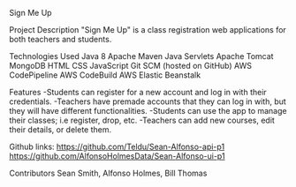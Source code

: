Sign Me Up

Project Description
"Sign Me Up" is a class registration web applications for both teachers and students.

Technologies Used
 Java 8
 Apache Maven
 Java Servlets
 Apache Tomcat
 MongoDB
 HTML
 CSS
 JavaScript
 Git SCM (hosted on GitHub)
 AWS CodePipeline
 AWS CodeBuild
 AWS Elastic Beanstalk
 
 
Features
-Students can register for a new account and log in with their credentials.
-Teachers have premade accounts that they can log in with, but they will have different functionalities.
-Students can use the app to manage their classes; i.e register, drop, etc.
-Teachers can add new courses, edit their details, or delete them.

Github links:
https://github.com/Teldu/Sean-Alfonso-api-p1
https://github.com/AlfonsoHolmesData/Sean-Alfonso-ui-p1


Contributors
Sean Smith, Alfonso Holmes, Bill Thomas
